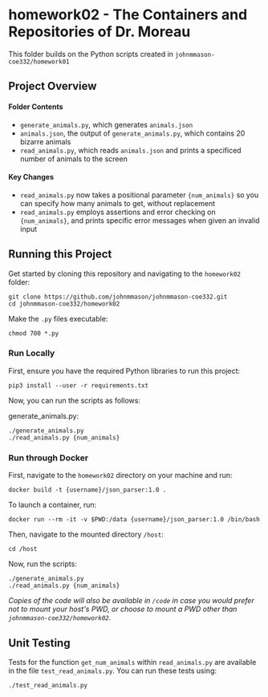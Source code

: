 # homework02 - The Containers and Repositories of Dr. Moreau

This folder builds on the Python scripts created in `johnmmason-coe332/homework01`

## Project Overview

#### Folder Contents
* `generate_animals.py`, which generates `animals.json`
* `animals.json`, the output of `generate_animals.py`, which contains 20 bizarre animals
* `read_animals.py`, which reads `animals.json` and prints a specificed number of animals to the screen

#### Key Changes

* `read_animals.py` now takes a positional parameter `{num_animals}` so you can specify how many animals to get, without replacement
* `read_animals.py` employs assertions and error checking on `{num_animals}`, and prints specific error messages when given an invalid input

## Running this Project

Get started by cloning this repository and navigating to the `homework02` folder:

```
git clone https://github.com/johnmmason/johnmmason-coe332.git
cd johnmmason-coe332/homework02
```

Make the `.py` files executable:

```
chmod 700 *.py
```

### Run Locally

First, ensure you have the required Python libraries to run this project:

```
pip3 install --user -r requirements.txt
```

Now, you can run the scripts as follows:

generate_animals.py:
```
./generate_animals.py
./read_animals.py {num_animals}
```

### Run through Docker

First, navigate to the `homework02` directory on your machine and run:

```
docker build -t {username}/json_parser:1.0 .
```

To launch a container, run:

```
docker run --rm -it -v $PWD:/data {username}/json_parser:1.0 /bin/bash
```

Then, navigate to the mounted directory `/host`:

```
cd /host
```

Now, run the scripts:

```
./generate_animals.py
./read_animals.py {num_animals}
```
*Copies of the code will also be available in `/code` in case you would prefer not to mount your host's PWD, or choose to mount a PWD other than `johnmmason-coe332/homework02`.*

## Unit Testing

Tests for the function `get_num_animals` within `read_animals.py` are available in the file `test_read_animals.py`.  You can run these tests using:
```
./test_read_animals.py
```
